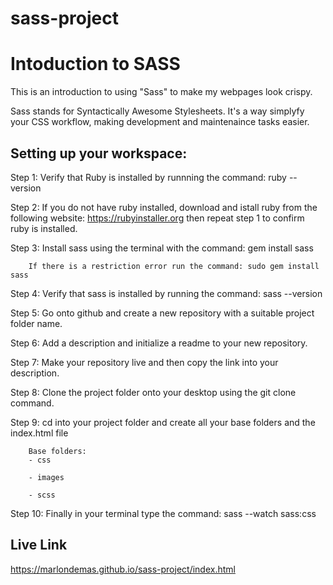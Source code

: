 # sass-project
# Intoduction to SASS
This is an introduction to using "Sass" to make my webpages look crispy.

Sass stands for Syntactically Awesome Stylesheets. It's a way simplyfy your CSS workflow, making development and maintenaince tasks easier.

## Setting up your workspace: 
Step 1: Verify that Ruby is installed by runnning the command: ruby --version

Step 2: If you do not have ruby installed, download and istall ruby from the following website: https://rubyinstaller.org then repeat step 1 to confirm ruby is installed.

Step 3: Install sass using the terminal with the command: gem install sass
       
        If there is a restriction error run the command: sudo gem install sass

Step 4: Verify that sass is installed by running the command: sass --version

Step 5: Go onto github and create a new repository with a suitable project folder name.

Step 6: Add a description and initialize a readme to your new repository.

Step 7: Make your repository live and then copy the link into your description.

Step 8: Clone the project folder onto your desktop using the git clone command.

Step 9: cd into your project folder and create all your base folders and the index.html file
        
        Base folders:
        - css

        - images

        - scss

Step 10: Finally in your terminal type the command: sass --watch sass:css


## Live Link
https://marlondemas.github.io/sass-project/index.html